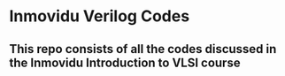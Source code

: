# Inmovidu Verilog Codes

## This repo consists of all the codes discussed in the Inmovidu Introduction to VLSI course
